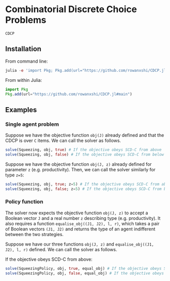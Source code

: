 # Combinatorial Discrete Choice Problems
```@docs
CDCP
```
## Installation

From command line:

```julia
julia -e 'import Pkg; Pkg.add(url="https://github.com/rowanxshi/CDCP.jl#main")'
```

From within Julia:

```julia
import Pkg
Pkg.add(url="https://github.com/rowanxshi/CDCP.jl#main")
```

## Examples

### Single agent problem

 Suppose we have the objective function `obj(J)` already defined and that the CDCP is over `C` items. We can call the solver as follows.


```julia
solve(Squeezing, obj, true) # If the objective obeys SCD-C from above
solve(Squeezing, obj, false) # If the objective obeys SCD-C from below
```

Suppose we have the objective function `obj(J, z)` already defined for parameter `z` (e.g. productivity). Then, we can call the solver similarly for type `z=5`:
```julia
solve(Squeezing, obj, true; z=5) # If the objective obeys SCD-C from above
solve(Squeezing, obj, false; z=5) # If the objective obeys SCD-C from below
```

### Policy function

The solver now expects the objective function `obj(J, z)` to accept a Boolean vector `J` and a real number `z` describing type (e.g. productivity). It also requires a function `equalise_obj((J1, J2), l, r)`, which takes a pair of Boolean vectors `(J1, J2)` and returns the type of an agent indifferent between the two strategies.

 Suppose we have our three functions `obj(J, z)` and `equalise_obj((J1, J2), l, r)` defined. We can call the solver as follows.

If the objective obeys SCD-C from above:
```julia
solve(SqueezingPolicy, obj, true, equal_obj) # If the objective obeys SCD-C from above
solve(SqueezingPolicy, obj, false, equal_obj) # If the objective obeys SCD-C from below
```
